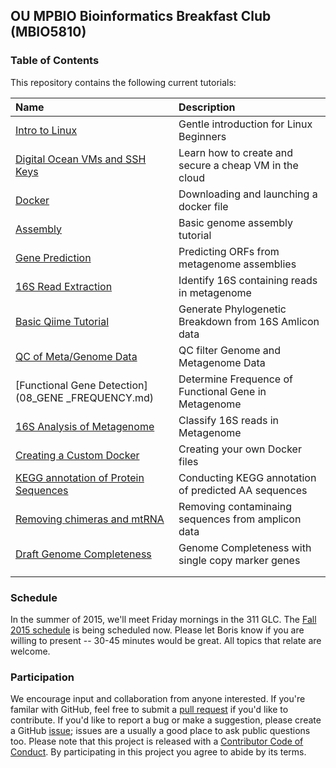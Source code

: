 ## OU MPBIO Bioinformatics Breakfast Club (MBIO5810)

### Table of Contents
This repository contains the following current tutorials:

 Name | Description |
 :--- | :---------- |
| [Intro to Linux](00_INTRO_TO_LINUX.md) | Gentle introduction for Linux Beginners |
| [Digital Ocean VMs and SSH Keys](01_SSH_KEYS.md) | Learn how to create and secure a cheap VM in the cloud |
| [Docker](02_PULLING_A_DOCKER_REPO.md) | Downloading and launching a docker file |
| [Assembly](03_ASSEMBLY_TUTORIAL.md) | Basic genome assembly tutorial |
| [Gene Prediction](04_GENE_PREDICTION.md) | Predicting ORFs from metagenome assemblies |
| [16S Read Extraction](05_16S_READS_FROM_METAGENOME.md) | Identify 16S containing reads in metagenome |
| [Basic Qiime Tutorial](06_BASIC_QIIME_TUTORIAL.md) | Generate Phylogenetic Breakdown from 16S Amlicon data |
| [QC of Meta/Genome Data](07_GENOME_DATA_QC.md ) | QC filter Genome and Metagenome Data |
| [Functional Gene Detection](08_GENE _FREQUENCY.md) | Determine Frequence of Functional Gene in Metagenome |
| [16S Analysis of Metagenome](09_QIIME_16S_IN_METAGENOME.md) | Classify 16S reads in Metagenome |
| [Creating a Custom Docker](10_CREATING_A_DOCKER.md) | Creating your own Docker files |
| [KEGG annotation of Protein Sequences](11_KEGG_ANNOTATE_AA.md) | Conducting KEGG annotation of predicted AA sequences |
| [Removing chimeras and mtRNA](12_CHIMERA_mt16S_REMOVAL.md) | Removing contaminaing sequences from amplicon data |
| [Draft Genome Completeness](13_DRAFT_GENOME_COMPLETENESS.md) | Genome Completeness with single copy marker genes|
| []() |  |
| []() |  |

### Schedule
In the summer of 2015, we'll meet Friday mornings in the 311 GLC.  The [Fall 2015 schedule](presentations-2015-fall) is being scheduled now.  Please let Boris know if you are willing to present  -- 30-45 minutes would be great.  All topics that relate are welcome.

### Participation
We encourage input and collaboration from anyone interested.  If you're familar with GitHub, feel free to submit a [pull request](https://github.com/bwawrik/MBIO5810/pulls) if you'd like to contribute.  If you'd like to report a bug or make a suggestion, please create a GitHub [issue](https://github.com/bwawrik/MBIO5810/issues); issues are a usually a good place to ask public questions too.  Please note that this project is released with a [Contributor Code of Conduct](conduct.md). By participating in this project you agree to abide by its terms.
